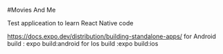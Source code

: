 #Movies And Me

Test appliceation to learn React Native code

https://docs.expo.dev/distribution/building-standalone-apps/
for Android build : expo build:android
for Ios build :expo build:ios